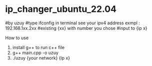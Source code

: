 # ip_changer_ubuntu_22.04
#by uzuy
#type ifconfig in terminal see your ipv4 address exmpl : 192.168.1xx.2xx
#existing {xx} with number you chose
#input to {ip x}

How to use 
1. install g++ to run c++ file
2. g++ main.cpp -o uzuy
3. ./uzuy {your network} {ip x}


